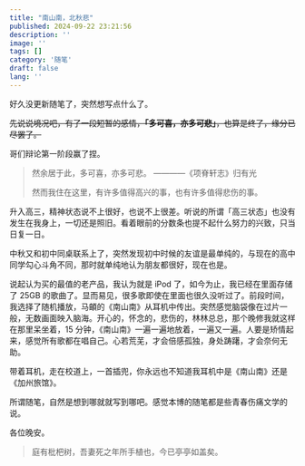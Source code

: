 ```yaml
---
title: "南山南，北秋悲"
published: 2024-09-22 23:21:56
description: ''
image: ''
tags: []
category: '随笔'
draft: false 
lang: ''
---
```


好久没更新随笔了，突然想写点什么了。

~~先说说境况吧，有了一段短暂的感情，**「多可喜，亦多可悲」**，也算是终了，缘分已尽罢了。~~

哥们辩论第一阶段赢了捏。

> 然余居于此，多可喜，亦多可悲。 ————《项脊轩志》归有光
>
> 然而我住在这里，有许多值得高兴的事，也有许多值得悲伤的事。

升入高三，精神状态说不上很好，也说不上很差。听说的所谓「高三状态」也没有发生在我身上，一切还是照旧。看着眼前的分数条也提不起什么努力的兴致，只当日复一日。

中秋又和初中同桌联系上了，突然发现初中时候的友谊是最单纯的，与现在的高中同学勾心斗角不同，那时就单纯地认为朋友都很好，现在也是。

说起认为买的最值的老产品，我认为就是 iPod 了，如今为止，我已经在里面存储了 25GB
的歌曲了。显而易见，很多歌即使在里面也很久没听过了。前段时间，我选择了随机播放，马頔的《南山南》从耳机中传出。突然感觉脑袋像在过片一般，无数画面映入脑海。开心的，怀念的，悲伤的，林林总总，那个晚修我就这样在那里呆坐着，15
分钟，《南山南》一遍一遍地放着，一遍又一遍。人要是矫情起来，感觉所有歌都在唱自己。心若荒芜，才会倍感孤独，身处踌躇，才会奈何无助。

带着耳机，走在校道上，一首插兜，你永远也不知道我耳机中是《南山南》还是《加州旅馆》。

所谓随笔，自然是想到哪就就写到哪吧。感觉本博的随笔都是些青春伤痛文学的说。

各位晚安。

> 庭有枇杷树，吾妻死之年所手植也，今已亭亭如盖矣。
